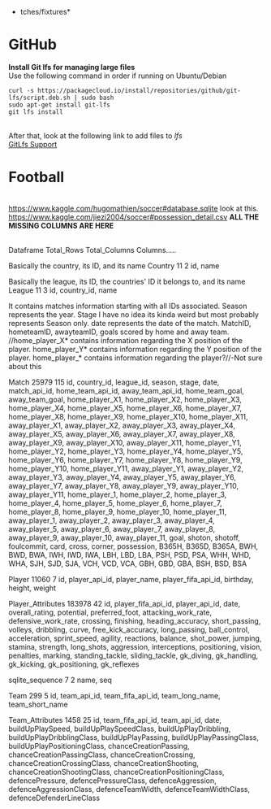 * tches/fixtures*

# GitHub

**Install Git lfs for managing large files**
<br> Use the following command in order if running on Ubuntu/Debian
<br> 

```
curl -s https://packagecloud.io/install/repositories/github/git-lfs/script.deb.sh | sudo bash
sudo apt-get install git-lfs
git lfs install
```

<br> After that, look at the following link to add files to *lfs*
<br> [GitLfs Support](https://git-lfs.github.com/)

# Football

<br> https://www.kaggle.com/hugomathien/soccer#database.sqlite look at this.
<br> https://www.kaggle.com/jiezi2004/soccer#possession_detail.csv **ALL THE MISSING COLUMNS ARE HERE**

<br> Dataframe Total_Rows Total_Columns Columns.....

Basically the country, its ID, and its name
Country	11	2	id, name

Basically the league, its ID, the countries' ID it belongs to, and its name
League	11	3	id, country_id, name

It contains matches information starting with all IDs associated. Season represents the year. Stage I have no idea its kinda weird but most probably represents Season only.
date represents the date of the match. MatchID, hometeamID, awayteamID, goals scored by home and away team. //home_player_X* contains information regarding the X position of
the player. home_player_Y* contains information regarding the Y position of the player. home_player_* contains information regarding the player?//-Not sure about this

Match	25979	115	id, country_id, league_id, season, stage, date, match_api_id, home_team_api_id, away_team_api_id,
   home_team_goal, away_team_goal, home_player_X1, home_player_X2, home_player_X3, home_player_X4, home_player_X5,
   home_player_X6, home_player_X7, home_player_X8, home_player_X9, home_player_X10, home_player_X11, away_player_X1,
   away_player_X2, away_player_X3, away_player_X4, away_player_X5, away_player_X6, away_player_X7, away_player_X8,
   away_player_X9, away_player_X10, away_player_X11, home_player_Y1, home_player_Y2, home_player_Y3, home_player_Y4,
   home_player_Y5, home_player_Y6, home_player_Y7, home_player_Y8, home_player_Y9, home_player_Y10, home_player_Y11,
   away_player_Y1, away_player_Y2, away_player_Y3, away_player_Y4, away_player_Y5, away_player_Y6, away_player_Y7,
   away_player_Y8, away_player_Y9, away_player_Y10, away_player_Y11, home_player_1, home_player_2, home_player_3,
   home_player_4, home_player_5, home_player_6, home_player_7, home_player_8, home_player_9, home_player_10, home_player_11,
   away_player_1, away_player_2, away_player_3, away_player_4, away_player_5, away_player_6, away_player_7, away_player_8,
   away_player_9, away_player_10, away_player_11, goal, shoton, shotoff, foulcommit, card, cross, corner, possession, B365H,
   B365D, B365A, BWH, BWD, BWA, IWH, IWD, IWA, LBH, LBD, LBA, PSH, PSD, PSA, WHH, WHD, WHA, SJH, SJD, SJA, VCH, VCD, VCA, GBH, GBD, GBA, BSH, BSD, BSA


Player	11060	7	id, player_api_id, player_name, player_fifa_api_id, birthday, height, weight

Player_Attributes	183978	42	id, player_fifa_api_id, player_api_id, date, overall_rating, potential,
   preferred_foot, attacking_work_rate, defensive_work_rate, crossing, finishing, heading_accuracy,
   short_passing, volleys, dribbling, curve, free_kick_accuracy, long_passing, ball_control, acceleration,
   sprint_speed, agility, reactions, balance, shot_power, jumping, stamina, strength, long_shots,
   aggression, interceptions, positioning, vision, penalties, marking, standing_tackle, sliding_tackle,
   gk_diving, gk_handling, gk_kicking, gk_positioning, gk_reflexes

sqlite_sequence	7	2	name, seq

Team	299	5	id, team_api_id, team_fifa_api_id, team_long_name, team_short_name

Team_Attributes	1458	25	id, team_fifa_api_id, team_api_id, date, buildUpPlaySpeed,
   buildUpPlaySpeedClass, buildUpPlayDribbling, buildUpPlayDribblingClass, buildUpPlayPassing,
   buildUpPlayPassingClass, buildUpPlayPositioningClass, chanceCreationPassing,
   chanceCreationPassingClass, chanceCreationCrossing, chanceCreationCrossingClass,
   chanceCreationShooting, chanceCreationShootingClass, chanceCreationPositioningClass,
   defencePressure, defencePressureClass, defenceAggression, defenceAggressionClass, defenceTeamWidth, defenceTeamWidthClass, defenceDefenderLineClass
